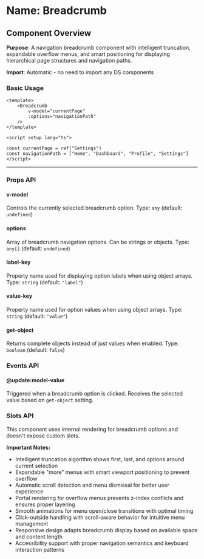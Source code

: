 # Name: Breadcrumb
## Component Overview

**Purpose**: A navigation breadcrumb component with intelligent truncation, expandable overflow menus, and smart positioning for displaying hierarchical page structures and navigation paths.

**Import**: Automatic - no need to import any DS components

### Basic Usage

```vue
<template>
    <Breadcrumb 
        v-model="currentPage"
        :options="navigationPath"
    />
</template>

<script setup lang="ts">

const currentPage = ref("Settings")
const navigationPath = ["Home", "Dashboard", "Profile", "Settings"]
</script>
```

---

### Props API

#### v-model
Controls the currently selected breadcrumb option. Type: `any` (default: `undefined`)

#### options
Array of breadcrumb navigation options. Can be strings or objects. Type: `any[]` (default: `undefined`)

#### label-key
Property name used for displaying option labels when using object arrays. Type: `string` (default: `"label"`)

#### value-key
Property name used for option values when using object arrays. Type: `string` (default: `"value"`)

#### get-object
Returns complete objects instead of just values when enabled. Type: `boolean` (default: `false`)

### Events API

#### @update:model-value
Triggered when a breadcrumb option is clicked. Receives the selected value based on `get-object` setting.

### Slots API

This component uses internal rendering for breadcrumb options and doesn't expose custom slots.

**Important Notes:**
- Intelligent truncation algorithm shows first, last, and options around current selection
- Expandable "more" menus with smart viewport positioning to prevent overflow
- Automatic scroll detection and menu dismissal for better user experience
- Portal rendering for overflow menus prevents z-index conflicts and ensures proper layering
- Smooth animations for menu open/close transitions with optimal timing
- Click-outside handling with scroll-aware behavior for intuitive menu management
- Responsive design adapts breadcrumb display based on available space and content length
- Accessibility support with proper navigation semantics and keyboard interaction patterns
